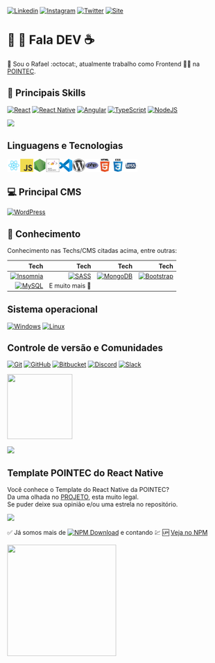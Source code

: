[![Linkedin](https://img.shields.io/badge/Acesse%20meu-Linkedin-0073b1?style=for-the-badge&logo=LinkedIn)](https://www.linkedin.com/in/rafael-paes/)
[![Instagram](https://img.shields.io/badge/Acesse%20meu-Instagram-C74C4D?style=for-the-badge&logo=Instagram&logoColor=FFFFFF)](https://www.instagram.com/pointecitsolutions/)
[![Twitter](https://img.shields.io/badge/Acesse%20meu-Twitter-1DA1F2?style=for-the-badge&logo=Twitter&logoColor=FFFFFF)](https://twitter.com/paesrfael)
[![Site](https://img.shields.io/badge/Acesse%20meu-Site-C11C32?style=for-the-badge&logo=Google%20Chrome&logoColor=FFFFFF)](https://pointec.dev)

# :man: :woman: Fala DEV :coffee:
:boy: Sou o Rafael :octocat:, atualmente trabalho como Frontend :man_technologist: na [POINTEC](https://pointec.dev/).

## :rocket: Principais Skills
[![React](https://img.shields.io/badge/React-20232A?style=for-the-badge&logo=react)](https://github.com/paesrafael/)
[![React Native](https://img.shields.io/badge/ReactNative-20232A?style=for-the-badge&logo=react)](https://github.com/paesrafael/)
[![Angular](https://img.shields.io/badge/Angular-DD0031?style=for-the-badge&logo=angular&logoColor=white)](https://github.com/paesrafael/)
[![TypeScript](https://img.shields.io/badge/TypeScript-007ACC?style=for-the-badge&logo=typescript&logoColor=white)](https://github.com/paesrafael/)
[![NodeJS](https://img.shields.io/badge/NodeJS-43853D?style=for-the-badge&logo=Node.js&logoColor=white)](https://github.com/paesrafael/)

<a href="#"><img src="https://github-readme-stats.vercel.app/api/top-langs/?username=paesrafael&layout=compact" /></a>

## Linguagens e Tecnologias
<a href="#"><img align="left" height="30" src="https://raw.githubusercontent.com/github/explore/80688e429a7d4ef2fca1e82350fe8e3517d3494d/topics/react/react.png" /></a>
<a href="#"><img align="left" height="30" src="https://raw.githubusercontent.com/github/explore/80688e429a7d4ef2fca1e82350fe8e3517d3494d/topics/javascript/javascript.png" /></a>
<a href="#"><img align="left" height="30" src="https://raw.githubusercontent.com/github/explore/80688e429a7d4ef2fca1e82350fe8e3517d3494d/topics/nodejs/nodejs.png" /></a>
<a href="#"><img align="left" height="30" src="https://raw.githubusercontent.com/github/explore/80688e429a7d4ef2fca1e82350fe8e3517d3494d/topics/styled-components/styled-components.png" /></a>
<a href="#"><img align="left" height="30" src="https://raw.githubusercontent.com/github/explore/80688e429a7d4ef2fca1e82350fe8e3517d3494d/topics/visual-studio-code/visual-studio-code.png" /></a>
<a href="#"><img align="left" height="30" src="https://raw.githubusercontent.com/github/explore/80688e429a7d4ef2fca1e82350fe8e3517d3494d/topics/wordpress/wordpress.png" /></a>
<a href="#"><img align="left" height="30" src="https://raw.githubusercontent.com/github/explore/80688e429a7d4ef2fca1e82350fe8e3517d3494d/topics/php/php.png" /></a>
<a href="#"><img align="left" height="30" src="https://raw.githubusercontent.com/github/explore/80688e429a7d4ef2fca1e82350fe8e3517d3494d/topics/html/html.png" /></a>
<a href="#"><img align="left" height="30" src="https://raw.githubusercontent.com/github/explore/80688e429a7d4ef2fca1e82350fe8e3517d3494d/topics/css/css.png" /></a>
<a href="#"><img height="30" src="https://raw.githubusercontent.com/github/explore/80688e429a7d4ef2fca1e82350fe8e3517d3494d/topics/less/less.png" /></a>

## :computer: Principal CMS
[![WordPress](https://img.shields.io/badge/WordPress-0073AA?style=flat-square&logo=WordPress)](https://github.com/paesrafael/)

## :dizzy: Conhecimento
Conhecimento nas Techs/CMS citadas acima, entre outras:

|                 Tech |      Tech |           Tech |                                           Tech |
| -------------------: | --------: | -------------: | ---------------------------------------------: |
|                [![Insomnia](https://img.shields.io/badge/Insomnia-5849BE?style=flat-square&logo=Insomnia)](https://github.com/paesrafael/) | [![SASS](https://img.shields.io/badge/SASS-ed9ac2?style=flat-square&logo=sass)](https://github.com/paesrafael/)   | [![MongoDB](https://img.shields.io/badge/MongoDB-black?style=flat-square&logo=mongodb)](https://github.com/paesrafael/)   | [![Bootstrap](https://img.shields.io/badge/Bootstrap-7952b3?style=flat-square&logo=bootstrap)](https://github.com/paesrafael/)                                    |
|              [![MySQL](https://img.shields.io/badge/MySQL-a0c4db?style=flat-square&logo=mysql)](https://github.com/paesrafael/) | E muito mais :star2:                           |

## Sistema operacional
[![Windows](https://img.shields.io/badge/Windows-0078D6?style=flat-square&logo=Windows)](https://github.com/paesrafael/)
[![Linux](https://img.shields.io/badge/Linux-333333?style=flat-square&logo=Linux)](https://github.com/paesrafael/)

## Controle de versão e Comunidades
[![Git](https://img.shields.io/badge/Git-000000?style=flat-square&logo=git)](https://github.com/paesrafael/)
[![GitHub](https://img.shields.io/badge/GitHub-181717?style=flat-square&logo=github)](https://github.com/paesrafael/)
[![Bitbucket](https://img.shields.io/badge/Bitbucket-0052CC?style=flat-square&logo=bitbucket)](https://github.com/paesrafael/)
[![Discord](https://img.shields.io/badge/Discord-000000?style=flat-square&logo=Discord)](https://github.com/paesrafael/)
[![Slack](https://img.shields.io/badge/Slack-4A154B?style=flat-square&logo=Slack)](https://github.com/paesrafael/)

<a href="#"><img width="150" height="150" src="https://assets.pointec.dev/image/octocat-github-paesrafael.gif" /></a>

<a href="#"><img src="https://github-readme-stats.vercel.app/api?username=paesrafael&show_icons=true" /></a>

## Template POINTEC do React Native
Você conhece o Template do React Native da POINTEC?<br>
Da uma olhada no [PROJETO](https://github.com/paesrafael/react-native-template-pointec-basic), esta muito legal.<br>
Se puder deixe sua opinião e/ou uma estrela no repositório.

<a href="https://github.com/paesrafael/react-native-template-pointec-basic"><img src="https://github-readme-stats.vercel.app/api/pin/?username=paesrafael&repo=react-native-template-pointec-basic" /></a>

:white_check_mark: Já somos mais de [![NPM Download](https://img.shields.io/npm/dt/react-native-template-pointec-basic.svg)](https://www.npmjs.com/package/react-native-template-pointec-basic) e contando :chart: :up:
[Veja no NPM](https://www.npmjs.com/package/react-native-template-pointec-basic)

<img width="251" height="257" src="https://github.githubassets.com/images/modules/site/home-campaign/astrocat.png" />
